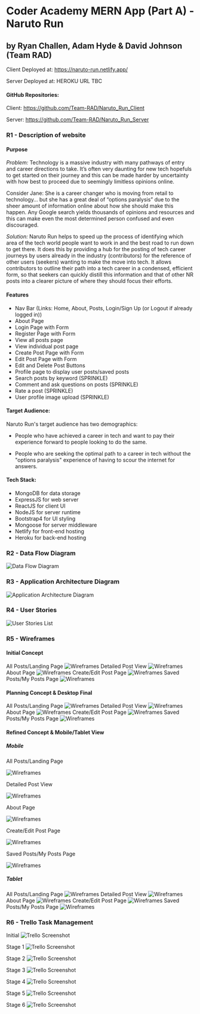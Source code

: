 # Coder Academy MERN App (Part A) - Naruto Run

## by Ryan Challen, Adam Hyde & David Johnson (Team RAD)

Client Deployed at: https://naruto-run.netlify.app/

Server Deployed at: HEROKU URL TBC

#### GitHub Repositories:

Client: https://github.com/Team-RAD/Naruto_Run_Client

Server: https://github.com/Team-RAD/Naruto_Run_Server

### R1 - Description of website

#### Purpose

_Problem:_ Technology is a massive industry with many pathways of entry and career directions to take. It’s often very daunting for new tech hopefuls to get started on their journey and this can be made harder by uncertainty with how best to proceed due to seemingly limitless opinions online.

Consider Jane: She is a career changer who is moving from retail to technology… but she has a great deal of “options paralysis” due to the sheer amount of information online about how she should make this happen. Any Google search yields thousands of opinions and resources and this can make even the most determined person confused and even discouraged.

_Solution:_ Naruto Run helps to speed up the process of identifying which area of the tech world people want to work in and the best road to run down to get there. It does this by providing a hub for the posting of tech career journeys by users already in the industry (contributors) for the reference of other users (seekers) wanting to make the move into tech. It allows contributors to outline their path into a tech career in a condensed, efficient form, so that seekers can quickly distill this information and that of other NR posts into a clearer picture of where they should focus their efforts.

#### Features

- Nav Bar (Links: Home, About, Posts, Login/Sign Up (or Logout if already logged in))
- About Page
- Login Page with Form
- Register Page with Form
- View all posts page
- View individual post page
- Create Post Page with Form
- Edit Post Page with Form
- Edit and Delete Post Buttons
- Profile page to display user posts/saved posts
- Search posts by keyword (SPRINKLE)
- Comment and ask questions on posts (SPRINKLE)
- Rate a post (SPRINKLE)
- User profile image upload (SPRINKLE)

#### Target Audience:

Naruto Run's target audience has two demographics:

- People who have achieved a career in tech and want to pay their experience forward to people looking to do the same.

- People who are seeking the optimal path to a career in tech without the "options paralysis" experience of having to scour the internet for answers.

#### Tech Stack:

- MongoDB for data storage
- ExpressJS for web server
- ReactJS for client UI
- NodeJS for server runtime
- Bootstrap4 for UI styling
- Mongoose for server middleware
- Netlify for front-end hosting
- Heroku for back-end hosting

### R2 - Data Flow Diagram

![Data Flow Diagram](docs/DataFlowDiagram.png)

### R3 - Application Architecture Diagram

![Application Architecture Diagram](docs/ApplicationArchitectureDiagram.png)

### R4 - User Stories

![User Stories List](docs/User_Stories.png)

### R5 - Wireframes

#### Initial Concept

All Posts/Landing Page
![Wireframes](docs/Wireframes/Landing_Page_V1.1.jpg)
Detailed Post View
![Wireframes](docs/Wireframes/Detailed_View_V1.1.jpg)
About Page
![Wireframes](docs/Wireframes/About_Page_V1.1.jpg)
Create/Edit Post Page
![Wireframes](docs/Wireframes/Create_Edit_Page_V1.1.jpg)
Saved Posts/My Posts Page
![Wireframes](docs/Wireframes/Saved_Post_Page_V1.1.jpg)

#### Planning Concept & Desktop Final

All Posts/Landing Page
![Wireframes](docs/Wireframes/Naruto_Run_Landing_Page_v2.png)
Detailed Post View
![Wireframes](docs/Wireframes/Naruto_Run_Detailed_View_Page_v2.png)
About Page
![Wireframes](docs/Wireframes/Naruto_Run_About_Page_v2.png)
Create/Edit Post Page
![Wireframes](docs/Wireframes/Naruto_Run_CreateEditPost_Page_v2.png)
Saved Posts/My Posts Page
![Wireframes](docs/Wireframes/Naruto_Run_SavedPosts_Page_v2.png)

#### Refined Concept & Mobile/Tablet View

##### Mobile

All Posts/Landing Page

![Wireframes](docs/Wireframes/NR_AllPostsLanding_Mobile.png)

Detailed Post View

![Wireframes](docs/Wireframes/NR_Detailed_Post_Mobile.png)

About Page

![Wireframes](docs/Wireframes/NR_About_Mobile.png)

Create/Edit Post Page

![Wireframes](docs/Wireframes/NR_CreateEdit_Post_Mobile.png)

Saved Posts/My Posts Page

![Wireframes](docs/Wireframes/NR_SavedPosts_Mobile.png)

##### Tablet

All Posts/Landing Page
![Wireframes](docs/Wireframes/NR_AllPostsLanding_Tablet.png)
Detailed Post View
![Wireframes](docs/Wireframes/NR_DetailedPost_Tablet.png)
About Page
![Wireframes](docs/Wireframes/NR_About_Tablet.png)
Create/Edit Post Page
![Wireframes](docs/Wireframes/NR_CreateEdit_Post_Tablet.png)
Saved Posts/My Posts Page
![Wireframes](docs/Wireframes/NR_SavedPosts_Tablet.png)

### R6 - Trello Task Management

Initial
![Trello Screenshot](docs/Trello/RAD_Trello-Initial_Board_view1.png)

Stage 1
![Trello Screenshot](docs/Trello/RAD_Trello-Sprint_Board_Afternoon_Day_1.png)

Stage 2
![Trello Screenshot](docs/Trello/RAD_Trello-Sprint_Board_Afternoon_Day_2.png)

Stage 3
![Trello Screenshot](docs/Trello/RAD_Trello-Sprint_Board_Morning_Day_3.png)

Stage 4
![Trello Screenshot](docs/Trello/RAD_Trello-Sprint_Board_Afternoon_Day5.png)

Stage 5
![Trello Screenshot](docs/Trello/RAD_Trello-Sprint_Board_Afternoon_Day6.png)

Stage 6
![Trello Screenshot](docs/Trello/RAD_Trello-Sprint_Board_Morning_Day7.png)
